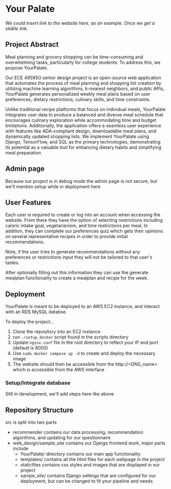 # Your Palate
_We could insert link to the website here, as an example. Once we get a stable link._

## Project Abstract
Meal planning and grocery shopping can be time-consuming and overwhelming tasks, particularly for college students. To address this, we propose YourPalate. 

Our ECE 49595O senior design project is an open-source web application that automates the process of meal planning and shopping list creation by utilizing machine learning algorithms, k-nearest neighbors, and public APIs, YourPalate generates personalized weekly meal plans based on user preferences, dietary restrictions, culinary skills, and time constraints. 

Unlike traditional recipe platforms that focus on individual meals, YourPalate integrates user data to produce a balanced and diverse meal schedule that encourages culinary exploration while accommodating time and budget limitations. Additionally, the application offers a seamless user experience with features like ADA-compliant design, downloadable meal plans, and dynamically updated shopping lists. 
We implement YourPalate using Django, TensorFlow, and SQL as the primary technologies, demonstrating its potential as a valuable tool for enhancing dietary habits and simplifying meal preparation

## Admin page
Because our project is in debug mode the admin page is not secure, but we'll mention setup while in deployment here

## User Features
Each user is required to create or log into an account when accessing the website. 
From there they have the option of selecting restrictions including caloric intake goal, vegetarianism, and time restrictions per meal. In addition, they can complete our preferences quiz which gets their opinions on several representative recipes in order to provide initial recommendations.

Note, if the user tries to generate recommendations without any preferences or restrictions input they will not be tailored to that user's tastes.

After optionally filling out this information they can use the generate mealplan functionality to create a mealplan and recipe for the week.

## Deployment
YourPalate is meant to be deployed to an AWS EC2 instance, and interact with an RDS MySQL databse.

To deploy the project...
1. Clone the repository into an EC2 instance
2. run `./setup_docker` script found in the scripts directory
3. Update `nginx.conf` file in the root directory to reflect your IP and port (default is 8000)
4. Use `sudo docker compose up -d` to create and deploy the necessary image
5. The website should then be accessible from the http://<DNS_name> which is accessible from the AWS interface
   
### Setup/Integrate database
Still in development, we'll add steps here like above

## Repository Structure

src is split into two parts
- recommender contains our data processing, recommendation algorithms, and updating for our questionnaire
- web_design/sample_site contains our Django frontend work, major parts include
    - YourPalate/ directory contains our main app functionality
    - templates/ contains all the html files for each webpage in the project
    - staticfiles contains css styles and images that are displayed in our project
    - sampe_site/ contains Django settings that are configured for our deployment, but can be changed to fit your pipeline and needs
